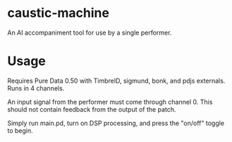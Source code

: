 # caustic-machine
An AI accompaniment tool for use by a single performer.

# Usage
Requires Pure Data 0.50 with TimbreID, sigmund, bonk, and pdjs externals.
Runs in 4 channels.

An input signal from the performer must come through channel 0.  This should not contain feedback from the output of the patch.

Simply run main.pd, turn on DSP processing, and press the "on/off" toggle to begin.
